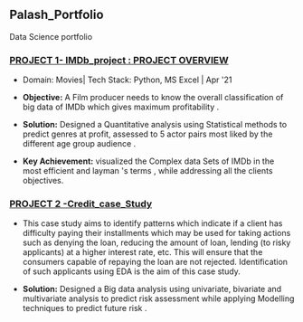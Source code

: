 ## Palash_Portfolio
Data Science portfolio
### [PROJECT 1- IMDb_project : PROJECT OVERVIEW](https://github.com/palasth/IMDb_project)
- Domain: Movies| Tech Stack: Python, MS Excel | Apr '21
- **Objective:** A Film producer needs to know the overall classification of big data of IMDb which gives maximum profitability .

- **Solution:** Designed a Quantitative analysis using Statistical methods to predict genres at profit, assessed to 5 actor pairs most
liked by the different age group audience .
- **Key Achievement:** visualized the Complex data Sets of IMDb in the most efficient and layman 's terms , while addressing all the
clients objectives.

### [PROJECT 2 -Credit_case_Study](https://github.com/palasth/Credit_case_Study)
- This case study aims to identify patterns which indicate if a client has difficulty paying their installments which may be used for taking actions such as denying the loan, reducing the amount of loan, lending (to risky applicants) at a higher interest rate, etc. This will ensure that the consumers capable of repaying the loan are not rejected. Identification of such applicants using EDA is the aim of this case study.

- **Solution:** Designed a Big data analysis using univariate, bivariate and multivariate analysis to predict risk assessment while
applying Modelling techniques to predict future risk .


